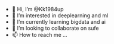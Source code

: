 - 👋 Hi, I’m @Kk1984up
- 👀 I’m interested in deeplearning and ml
- 🌱 I’m currently learning bigdata and ai
- 💞️ I’m looking to collaborate on sufe
- 📫 How to reach me ...

<!---
Kk1984up/Kk1984up is a ✨ special ✨ repository because its `README.md` (this file) appears on your GitHub profile.
You can click the Preview link to take a look at your changes.
--->

